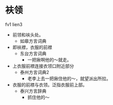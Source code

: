 # 衭领
fv1 lien3
+ 前领和衭头处。
  * 如皋方言词典
+ 即衭襟，衣服的前襟
  * 东台方言词典
    - 一把揪啊他的～就走。
+ 上衣服前襟连接衣领口附近部分
  * 泰州方言词典2
    - 老李上去一把揪住他的～，就望派出所拉。
+ 衣服的前襟与衣领。泛指衣服前上部。
  * 泰兴方言辞典
    - 抓住他的～
